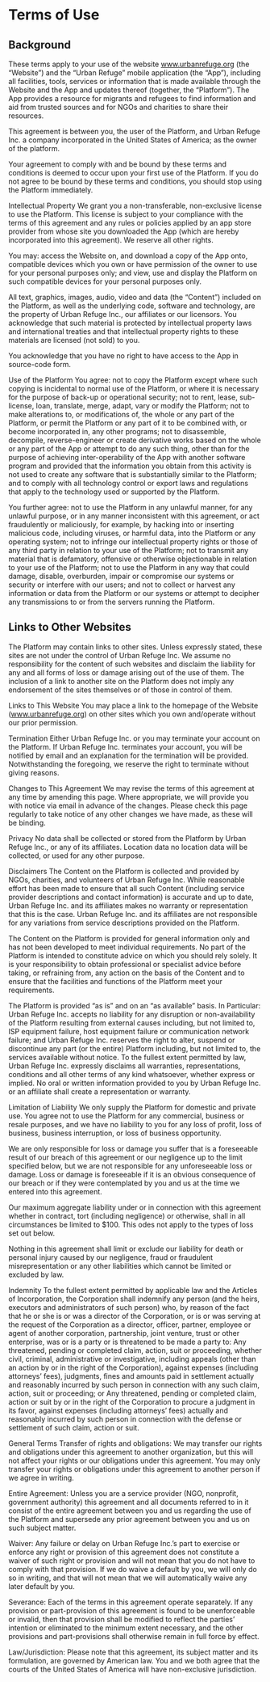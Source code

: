 # Terms of Use

## Background
These terms apply to your use of the website www.urbanrefuge.org (the “Website”) and the “Urban Refuge” mobile application (the “App”), including all facilities, tools, services or information that is made available through the Website and the App and updates thereof (together, the “Platform”). The App provides a resource for migrants and refugees to find information and aid from trusted sources and for NGOs and charities to share their resources.

This agreement is between you, the user of the Platform, and Urban Refuge Inc. a company incorporated in the United States of America; as the owner of the platform.

Your agreement to comply with and be bound by these terms and conditions is deemed to occur upon your first use of the Platform. If you do not agree to be bound by these terms and conditions, you should stop using the Platform immediately.

Intellectual Property
We grant you a non-transferable, non-exclusive license to use the Platform. This license is subject to your compliance with the terms of this agreement and any rules or policies applied by an app store provider from whose site you downloaded the App (which are hereby incorporated into this agreement). We reserve all other rights.

You may:
access the Website on, and download a copy of the App onto, compatible devices which you own or have permission of the owner to use for your personal purposes only; and 
view, use and display the Platform on such compatible devices for your personal purposes only.

All text, graphics, images, audio, video and data (the “Content”) included on the Platform, as well as the underlying code, software and technology, are the property of Urban Refuge Inc., our affiliates or our licensors. You acknowledge that such material is protected by intellectual property laws and international treaties and that intellectual property rights to these materials are licensed (not sold) to you.

You acknowledge that you have no right to have access to the App in source-code form.

Use of the Platform
You agree:
not to copy the Platform except where such copying is incidental to normal use of the Platform, or where it is necessary for the purpose of back-up or operational security;
not to rent, lease, sub-license, loan, translate, merge, adapt, vary or modify the Platform;
not to make alterations to, or modifications of, the whole or any part of the Platform, or permit the Platform or any part of it to be combined with, or become incorporated in, any other programs; 
not to disassemble, decompile, reverse-engineer or create derivative works based on the whole or any part of the App or attempt to do any such thing, other than for the purpose of achieving inter-operability of the App with another software program and provided that the information you obtain from this activity is not used to create any software that is substantially similar to the Platform; and 
to comply with all technology control or export laws and regulations that apply to the technology used or supported by the Platform.

You further agree:
not to use the Platform in any unlawful manner, for any unlawful purpose, or in any manner inconsistent with this agreement, or act fraudulently or maliciously, for example, by hacking into or inserting malicious code, including viruses, or harmful data, into the Platform or any operating system;
not to infringe our intellectual property rights or those of any third party in relation to your use of the Platform;
not to transmit any material that is defamatory, offensive or otherwise objectionable in relation to your use of the Platform;
not to use the Platform in any way that could damage, disable, overburden, impair or compromise our systems or security or interfere with our users; and
not to collect or harvest any information or data from the Platform or our systems or attempt to decipher any transmissions to or from the servers running the Platform.

## Links to Other Websites
The Platform may contain links to other sites. Unless expressly stated, these sites are not under the control of Urban Refuge Inc. We assume no responsibility for the content of such websites and disclaim the liability for any and all forms of loss or damage arising out of the use of them. The inclusion of a link to another site on the Platform does not imply any endorsement of the sites themselves or of those in control of them.

Links to This Website
You may place a link to the homepage of the Website (www.urbanrefuge.org) on other sites which you own and/operate without our prior permission. 

Termination
Either Urban Refuge Inc. or you may terminate your account on the Platform. If Urban Refuge Inc. terminates your account, you will be notified by email and an explanation for the termination will be provided. Notwithstanding the foregoing, we reserve the right to terminate without giving reasons. 

Changes to This Agreement
We may revise the terms of this agreement at any time by amending this page. Where appropriate, we will provide you with notice via email in advance of the changes. Please check this page regularly to take notice of any other changes we have made, as these will be binding.

Privacy
No data shall be collected or stored from the Platform by Urban Refuge Inc., or any of its affiliates. Location data no location data will be collected, or used for any other purpose. 

Disclaimers
The Content on the Platform is collected and provided by NGOs, charities, and volunteers of Urban Refuge Inc. While reasonable effort has been made to ensure that all such Content (including service provider descriptions and contact information) is accurate and up to date, Urban Refuge Inc. and its affiliates makes no warranty or representation that this is the case. Urban Refuge Inc. and its affiliates are not responsible for any variations from service descriptions provided on the Platform.

The Content on the Platform is provided for general information only and has not been developed to meet individual requirements. No part of the Platform is intended to constitute advice on which you should rely solely. It is your responsibility to obtain professional or specialist advice before taking, or refraining from, any action on the basis of the Content and to ensure that the facilities and functions of the Platform meet your requirements. 

The Platform is provided “as is” and on an “as available” basis. In Particular:
Urban Refuge Inc. accepts no liability for any disruption or non-availability of the Platform resulting from external causes including, but not limited to, ISP equipment failure, host equipment failure or communication network failure; and 
Urban Refuge Inc. reserves the right to alter, suspend or discontinue any part (or the entire) Platform including, but not limited to, the services available without notice. 
To the fullest extent permitted by law, Urban Refuge Inc. expressly disclaims all warranties, representations, conditions and all other terms of any kind whatsoever, whether express or implied. No oral or written information provided to you by Urban Refuge Inc. or an affiliate shall create a representation or warranty. 

Limitation of Liability
We only supply the Platform for domestic and private use. You agree not to use the Platform for any commercial, business or resale purposes, and we have no liability to you for any loss of profit, loss of business, business interruption, or loss of business opportunity.

We are only responsible for loss or damage you suffer that is a foreseeable result of our breach of this agreement or our negligence up to the limit specified below, but we are not responsible for any unforeseeable loss or damage. Loss or damage is foreseeable if it is an obvious consequence of our breach or if they were contemplated by you and us at the time we entered into this agreement.

Our maximum aggregate liability under or in connection with this agreement whether in contract, tort (including negligence) or otherwise, shall in all circumstances be limited to $100. This odes not apply to the types of loss set out below. 

Nothing in this agreement shall limit or exclude our liability for death or personal injury caused by our negligence, fraud or fraudulent misrepresentation or any other liabilities which cannot be limited or excluded by law.

Indemnity
To the fullest extent permitted by applicable law and the Articles of Incorporation, the Corporation shall indemnify any person (and the heirs, executors and administrators of such person) who, by reason of the fact that he or she is or was a director of the Corporation, or is or was serving at the request of the Corporation as a director, officer, partner, employee or agent of another corporation, partnership, joint venture, trust or other enterprise, was or is a party or is threatened to be made a party to:
Any threatened, pending or completed claim, action, suit or proceeding, whether civil, criminal, administrative or investigative, including appeals (other than an action by or in the right of the Corporation), against expenses (including attorneys’ fees), judgments, fines and amounts paid in settlement actually and reasonably incurred by such person in connection with any such claim, action, suit or proceeding; or
Any threatened, pending or completed claim, action or suit by or in the right of the Corporation to procure a judgment in its favor, against expenses (including attorneys’ fees) actually and reasonably incurred by such person in connection with the defense or settlement of such claim, action or suit.

General Terms
Transfer of rights and obligations: We may transfer our rights and obligations under this agreement to another organization, but this will not affect your rights or our obligations under this agreement. You may only transfer your rights or obligations under this agreement to another person if we agree in writing.

Entire Agreement: Unless you are a service provider (NGO, nonprofit, government authority) this agreement and all documents referred to in it consist of the entire agreement between you and us regarding the use of the Platform and supersede any prior agreement between you and us on such subject matter. 

Waiver: Any failure or delay on Urban Refuge Inc.’s part to exercise or enforce any right or provision of this agreement does not constitute a waiver of such right or provision and will not mean that you do not have to comply with that provision. If we do waive a default by you, we will only do so in writing, and that will not mean that we will automatically waive any later default by you.

Severance: Each of the terms in this agreement operate separately. If any provision or part-provision of this agreement is found to be unenforceable or invalid, then that provision shall be modified to reflect the parties’ intention or eliminated to the minimum extent necessary, and the other provisions and part-provisions shall otherwise remain in full force by effect.

Law/Jurisdiction: Please note that this agreement, its subject matter and its formulation, are governed by American law. You and we both agree that the courts of the United States of America will have non-exclusive jurisdiction.




